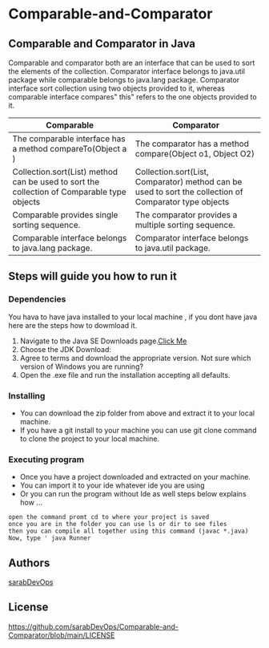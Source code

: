 # Comparable-and-Comparator

## Comparable and Comparator in Java

Comparable and comparator both are an interface that can be used to sort the elements of the collection. Comparator interface belongs to java.util package while comparable belongs to java.lang package. Comparator interface sort collection using two objects provided to it, whereas comparable interface compares" this" refers to the one objects provided to it.

Comparable | Comparator
------------ | -------------
The comparable interface has a method compareTo(Object a ) | The comparator has a method compare(Object o1, Object O2) 
Collection.sort(List) method can be used to sort the collection of Comparable type objects | Collection.sort(List, Comparator) method can be used to sort the collection of Comparator type objects
Comparable provides single sorting sequence.|The comparator provides a multiple sorting sequence.
Comparable interface belongs to java.lang package.|Comparator interface belongs to java.util package.

## Steps will guide you how to run it 

### Dependencies
You hava to have java installed to your local machine , if you dont have java here are the steps how to dowmload it.
1. Navigate to the Java SE Downloads page.[Click Me](https://www.oracle.com/ie/java/technologies/javase/javase-jdk8-downloads.html)
2. Choose the JDK Download:
3. Agree to terms and download the appropriate version. Not sure which version of Windows you are running?
4. Open the .exe file and run the installation accepting all defaults.

### Installing

* You can download the zip folder from above and extract it to your local machine.
* If you have a git install to your machine you can use git clone command to clone the project to your local machine.

### Executing program

* Once you have a project downloaded and extracted on your machine.
* You can import it to your ide whatever ide you are using 
* Or you can run the program without Ide as well steps below explains how ...

```
open the command promt cd to where your project is saved 
once you are in the folder you can use ls or dir to see files
then you can compile all together using this command (javac *.java)
Now, type ' java Runner 

```



## Authors
[sarabDevOps](https://github.com/sarabDevOps)

## License
https://github.com/sarabDevOps/Comparable-and-Comparator/blob/main/LICENSE
